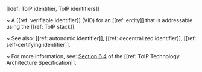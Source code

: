[[def: ToIP identifier, ToIP identifiers]]

~ A [[ref: verifiable identifier]] (VID) for an [[ref: entity]] that is addressable using the [[ref: ToIP stack]].

~ See also: [[ref: autonomic identifier]], [[ref: decentralized identifier]], [[ref: self-certifying identifier]].

~ For more information, see: [Section 6.4](https://github.com/trustoverip/TechArch/blob/main/spec.md#64-toip-identifiers) of the [[ref: ToIP Technology Architecture Specification]].
